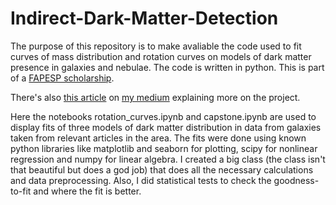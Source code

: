 # Indirect-Dark-Matter-Detection

The purpose of this repository is to make avaliable the code used to fit curves of mass distribution and rotation curves on models of dark matter presence in galaxies and nebulae. The code is written in python. This is part of a [FAPESP scholarship](https://bv.fapesp.br/en/bolsas/192826/study-on-indirect-dark-matter-seach).

There's also [this article](https://medium.com/@victorfoscarini/indirect-dark-matter-detection-with-python-3f191594d5a) on [my medium](https://medium.com/@victorfoscarini) explaining more on the project.

Here the notebooks rotation_curves.ipynb and capstone.ipynb are used to display fits of three models of dark matter distribution in data from galaxies taken from relevant articles in the area. The fits were done using known python libraries like matplotlib and seaborn for plotting, scipy for nonlinear regression and numpy for linear algebra. I created a big class (the class isn't that beautiful but does a god job) that does all the necessary calculations and data preprocessing. Also, I did statistical tests to check the goodness-to-fit and where the fit is better.
